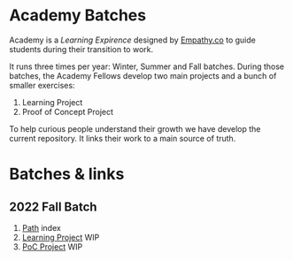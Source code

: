# Academy Batches
Academy is a *Learning Expirence* designed by [Empathy.co](https://empathy.co/) to guide students during their transition to work.

It runs three times per year: Winter, Summer and Fall batches. During those batches, the Academy Fellows develop two main projects and a bunch of smaller exercises:

1. Learning Project
2. Proof of Concept Project

To help curious people understand their growth we have develop the current repository. It links their work to a main source of truth.

# Batches & links
## 2022 Fall Batch
1. [Path](Path/batch_202x/blog/index.md) index
2. [Learning Project](https://github.com/repolink) WIP
3. [PoC Project](https://github.com/repolink) WIP